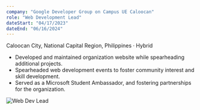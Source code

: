 ```yaml
---
company: "Google Developer Group on Campus UE Caloocan"
role: "Web Development Lead"
dateStart: "04/17/2023"
dateEnd: "06/16/2024"
---
```


Caloocan City, National Capital Region, Philippines · Hybrid

- Developed and maintained organization website while spearheading additional projects.
- Spearheaded web development events to foster community interest and skill development.
- Served as a Microsoft Student Ambassador, and fostering partnerships for the organization.

<div class="flex flex-col md:flex-row items-start md:items-center gap-6">
    <div class="flex-wrap w-11/12 md:w-1/3">
        <img src="/public/work/internal/GDGUE 23-24.avif" alt="Web Dev Lead" class="shadow-md rounded-md">
    </div>
</div>
